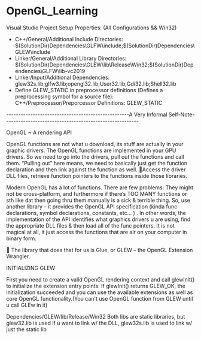 # OpenGL_Learning

Visual Studio Project Setup Properties: (All Configurations && Win32)
- C++/General/Additional Include Directories: $(SolutionDir)Dependencies\GLFW\include;$(SolutionDir)Dependencies\GLEW\include
- Linker/General/Additional Library Directories: $(SolutionDir)Dependencies\GLEW\lib\Release\Win32;$(SolutionDir)Dependencies\GLFW\lib-vc2019
- Linker/Input/Additional Dependencies: glew32s.lib;glfw3.lib;opengl32.lib;User32.lib;Gdi32.lib;Shell32.lib
- Define GLEW_STATIC in preprocessor definitions (Defines a preprocessing symbol for a source file): C++/Preprocessor/Preporcessor Definitions: GLEW_STATIC

---------------------------------------------------A Very Informal Self-Note--------------------------------------------------------

OpenGL ~ A rendering API

OpenGL functions are not what u download, its stuff are actually in your graphic drivers. 
The OpenGL functions are implemented in your GPU drivers. So we need to go into the drivers, pull out the functions and call them. “Pulling out” here means, we need to basically just get the function declaration and then link against the function as well. Access the driver DLL files, retrieve function pointers to the functions inside those libraries. 

Modern OpenGL has a lot of functions. There are few problems: They might not be cross-platform, and furthermore if there’s TOO MANY functions or sth like dat then going thru them manually is a sick & terrible thing. So, use another library – it provides the OpenGL API specification (kinda func declarations, symbol declarations, constants, etc… ) . In other words, the implementation of the API identifies what graphics drivers u are using, find the appropriate DLL files & then load all of the func pointers. It is not magical at all, it just access the functions that are alr on your computer in binary form. 

	The library that does that for us is Glue, or GLEW – the OpenGL Extension Wrangler. 

INITIALIZING GLEW

First you need to create a valid OpenGL rendering context and call glewInit() to initialize the extension entry points. If glewInit() returns GLEW_OK, the initialization succeeded and you can use the available extensions as well as core OpenGL functionality.(You can't use OpenGL function from GLEW until u call GLEw in it)


Dependencies/GLEW/lib/Release/Win32
 Both libs are static libraries, but glew32.lib is used if u want to link w/ the DLL, glew32s.lib is used to link w/ just the static lib 
